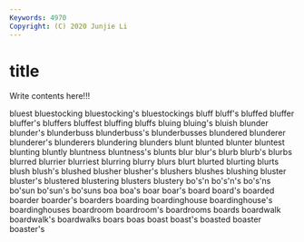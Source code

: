 ```yaml
---
Keywords: 4970
Copyright: (C) 2020 Junjie Li
---
```


# title

Write contents here!!!

bluest 
bluestocking 
bluestocking's 
bluestockings 
bluff 
bluff's
bluffed 
bluffer 
bluffer's 
bluffers 
bluffest 
bluffing 
bluffs 
bluing 
bluing's 
bluish
blunder 
blunder's 
blunderbuss 
blunderbuss's 
blunderbusses 
blundered 
blunderer 
blunderer's 
blunderers 
blundering
blunders 
blunt 
blunted 
blunter 
bluntest 
blunting 
bluntly 
bluntness 
bluntness's 
blunts
blur 
blur's 
blurb 
blurb's 
blurbs 
blurred 
blurrier 
blurriest 
blurring 
blurry
blurs 
blurt 
blurted 
blurting 
blurts 
blush 
blush's 
blushed 
blusher 
blusher's
blushers 
blushes 
blushing 
bluster 
bluster's 
blustered 
blustering 
blusters 
blustery 
bo's'n
bo's'n's 
bo's'ns 
bo'sun 
bo'sun's 
bo'suns 
boa 
boa's 
boar 
boar's 
board
board's 
boarded 
boarder 
boarder's 
boarders 
boarding 
boardinghouse 
boardinghouse's 
boardinghouses 
boardroom
boardroom's 
boardrooms 
boards 
boardwalk 
boardwalk's 
boardwalks 
boars 
boas 
boast 
boast's
boasted 
boaster 
boaster's 
